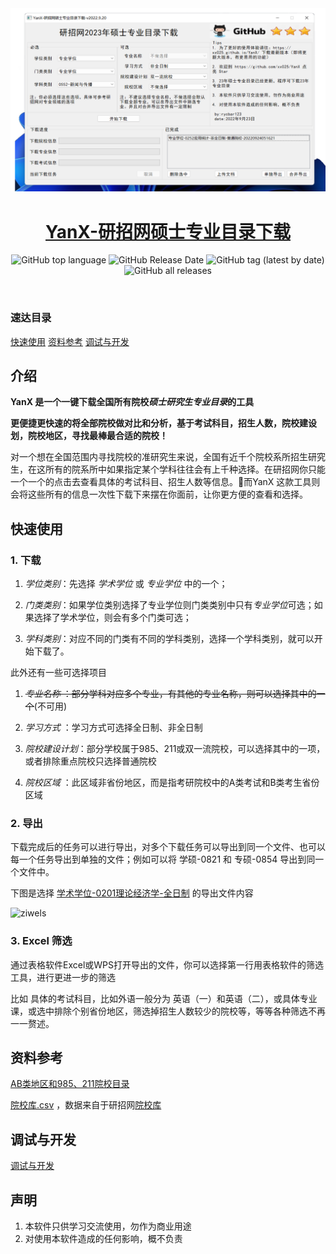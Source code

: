 <div align=center>
<a href='https://github.com/xx025/YanX'>

<img alt="ziwels" src="docs/img/Snipaste_2022-09-25_20-06-40.png">

<h1>YanX-研招网硕士专业目录下载</h1></a>

 <img alt="GitHub top language" src="https://img.shields.io/github/languages/top/xx025/yanx"> <img alt="GitHub Release Date" src="https://img.shields.io/github/release-date/xx025/yanx"> <img alt="GitHub tag (latest by date)" src="https://img.shields.io/github/v/tag/xx025/yanx"> <img alt="GitHub all releases" id='leastdown' src="https://img.shields.io/github/downloads/xx025/yanx/total">

<br/>



</div>


### 速达目录

[快速使用](#快速使用) [资料参考](#资料参考) [调试与开发](#调试与开发)

## 介绍

**YanX 是一个一键下载全国所有院校*硕士研究生专业目录*的工具**

**更便捷更快速的将全部院校做对比和分析，基于考试科目，招生人数，院校建设划，院校地区，寻找最棒最合适的院校！**

对一个想在全国范围内寻找院校的准研究生来说，全国有近千个院校系所招生研究生，在这所有的院系所中如果指定某个学科往往会有上千种选择。在研招网你只能一个一个的点击去查看具体的考试科目、招生人数等信息。🎉而YanX 这款工具则会将这些所有的信息一次性下载下来摆在你面前，让你更方便的查看和选择。


## 快速使用

### 1. 下载

1. *学位类别*：先选择 *学术学位* 或 *专业学位* 中的一个；

2. *门类类别*：如果学位类别选择了专业学位则门类类别中只有*专业学位*可选；如果选择了学术学位，则会有多个门类可选；


3. *学科类别*：对应不同的门类有不同的学科类别，选择一个学科类别，就可以开始下载了。

此外还有一些可选择项目

1. ~~*专业名称* ：部分学科对应多个专业，有其他的专业名称，则可以选择其中的一个~~(不可用)

2. *学习方式* ：学习方式可选择全日制、非全日制

3. *院校建设计划*：部分学校属于985、211或双一流院校，可以选择其中的一项，或者排除重点院校只选择普通院校

4. *院校区域* ：此区域非省份地区，而是指考研院校中的A类考试和B类考生省份区域

###  2. 导出

下载完成后的任务可以进行导出，对多个下载任务可以导出到同一个文件、也可以每一个任务导出到单独的文件；例如可以将 学硕-0821 和 专硕-0854 导出到同一个文件中。

下图是选择 [学术学位-0201理论经济学-全日制](https://github.com/xx025/YanX/blob/pages/docs/%E5%AD%A6%E6%9C%AF%E5%AD%A6%E4%BD%8D-0201%E7%90%86%E8%AE%BA%E7%BB%8F%E6%B5%8E%E5%AD%A6-%E5%85%A8%E6%97%A5%E5%88%B6-2022-09-16-8.csv) 的导出文件内容

<img width="991" alt="ziwels" src="https://user-images.githubusercontent.com/71559822/190682008-956b4598-4191-4263-9dbe-f84e8442139a.png">


### 3. Excel 筛选

通过表格软件Excel或WPS打开导出的文件，你可以选择第一行用表格软件的筛选工具，进行更进一步的筛选

比如 具体的考试科目，比如外语一般分为 英语（一）和英语（二），或具体专业课，或选中排除个别省份地区，筛选掉招生人数较少的院校等，等等各种筛选不再一一赘述。



## 资料参考

[AB类地区和985、211院校目录](https://xx025.github.io/YanX/docs/AB类地区和985、211院校目录)

[院校库.csv](https://github.com/xx025/YanX/blob/pages/docs/院校库.csv)
，数据来自于研招网[院校库](https://yz.chsi.com.cn/sch/)

## 调试与开发

[调试与开发](https://xx025.github.io/YanX/docs/调试与开发)

## 声明

1. 本软件只供学习交流使用，勿作为商业用途
2. 对使用本软件造成的任何影响，概不负责

